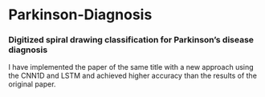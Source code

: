 # Parkinson-Diagnosis
### Digitized spiral drawing classification for Parkinson’s disease diagnosis<br>
I have implemented the paper of the same title with a new approach using the CNN1D and LSTM
and achieved higher accuracy than the results of the original paper.
